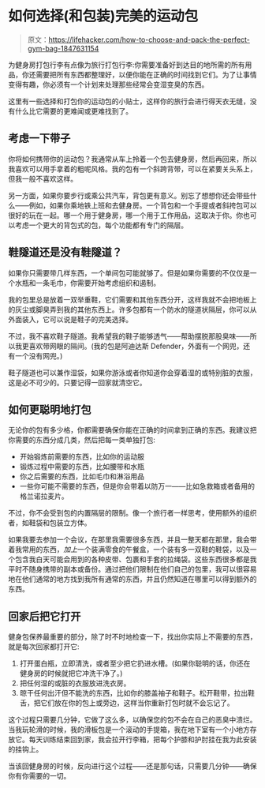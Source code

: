 # 如何选择(和包装)完美的运动包

> 原文：<https://lifehacker.com/how-to-choose-and-pack-the-perfect-gym-bag-1847631154>

为健身房打包行李有点像为旅行打包行李:你需要准备好到达目的地所需的所有用品，你还需要把所有东西都整理好，以便你能在正确的时间找到它们。为了让事情变得有趣，你必须有一个计划来处理那些经常会变湿变臭的东西。



这里有一些选择和打包你的运动包的小贴士，这样你的旅行会进行得天衣无缝，没有什么比它需要的更难闻或更难找到了。

## 考虑一下带子

你将如何携带你的运动包？我通常从车上拎着一个包去健身房，然后再回来，所以我喜欢可以用手拿着的粗呢风格。我的包有一个斜跨背带，可以在紧要关头系上，但我一般不喜欢这样。

另一方面，如果你要步行或乘公共汽车，背包更有意义。别忘了想想你还会带些什么——例如，如果你乘地铁上班和去健身房。一个背包和一个手提或者斜挎包可以很好的玩在一起。哪一个用于健身房，哪一个用于工作用品，这取决于你。你也可以考虑一个更大的背包式的包，每个功能都有专门的隔层。

## 鞋隧道还是没有鞋隧道？

如果你只需要带几样东西，一个单间包可能就够了。但是如果你需要的不仅仅是一个水瓶和一条毛巾，你需要开始考虑组织和遏制。

我的包里总是放着一双举重鞋，它们需要和其他东西分开，这样我就不会把地板上的灰尘或脚臭弄到我的其他东西上。许多包都有一个防水的隧道状隔层，你可以从外面装入，它可以说是鞋子的完美选择。

不过，我不喜欢鞋子隧道。我希望我的鞋子能够透气——帮助摆脱那股臭味——所以我更喜欢带网眼的隔间。(我的包是阿迪达斯 Defender，外面有一个网兜，还有一个没有网兜。)

鞋子隧道也可以兼作湿袋，如果你游泳或者你知道你会穿着湿的或特别脏的衣服，这是必不可少的。只要记得一回家就清空它。

## 如何更聪明地打包

无论你的包有多少格，你都需要确保你能在正确的时间拿到正确的东西。我建议把你需要的东西分成几类，然后把每一类单独打包:

*   开始锻炼前需要的东西，比如你的运动服
*   锻炼过程中需要的东西，比如腰带和水瓶
*   你之后需要的东西，比如毛巾和淋浴用品
*   一些你可能不需要的东西，但是你会带着以防万一——比如急救箱或者备用的格兰诺拉麦片。

不过，你不会受到包的内置隔层的限制。像一个旅行者一样思考，使用额外的组织者，如鞋袋和包装立方体。

如果我要去参加一个会议，在那里我需要很多东西，并且一整天都在那里，我会带着我常用的东西，*加上*一个装满零食的午餐盒，一个装有多一双鞋的鞋袋，以及一个包含我白天可能会用到的各种皮带、包裹和手套的拉绳袋。这些东西很多都是我平时不随身携带的副本或备份。通过把他们限制在他们自己的包里，我可以很容易地在他们通常的地方找到我所有通常的东西，并且仍然知道在哪里可以得到额外的东西。

## 回家后把它打开

健身包保养最重要的部分，除了时不时地检查一下，找出你实际上不需要的东西，就是每次回家都打开它:

1.  打开蛋白瓶，立即清洗，或者至少把它扔进水槽。(如果你聪明的话，你还在健身房的时候就把它冲洗干净了。)
2.  把任何湿的或脏的衣服放进洗衣房。
3.  晾干任何出汗但不能洗的东西，比如你的膝盖袖子和鞋子。松开鞋带，拉出鞋舌，把它们放在你的包上或旁边，这样当你重新打包时就不会忘记了。

这个过程只需要几分钟，它做了这么多，以确保您的包不会在自己的恶臭中溃烂。当我玩轮滑的时候，我的滑板包是一个滚动的手提箱，我在地下室有一个小地方存放它。每天训练结束回到家，我会拉开行李箱，把每个护膝和护肘挂在我为此安装的挂钩上。

当该回健身房的时候，反向进行这个过程——还是那句话，只需要几分钟——确保你有你需要的一切。